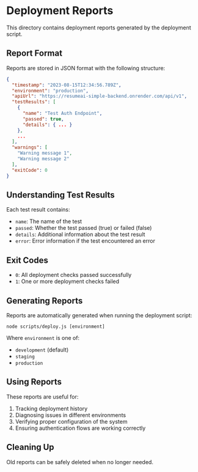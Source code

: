 # Deployment Reports

This directory contains deployment reports generated by the deployment script.

## Report Format

Reports are stored in JSON format with the following structure:

```json
{
  "timestamp": "2023-08-15T12:34:56.789Z",
  "environment": "production",
  "apiUrl": "https://resumeai-simple-backend.onrender.com/api/v1",
  "testResults": [
    {
      "name": "Test Auth Endpoint",
      "passed": true,
      "details": { ... }
    },
    ...
  ],
  "warnings": [
    "Warning message 1",
    "Warning message 2"
  ],
  "exitCode": 0
}
```

## Understanding Test Results

Each test result contains:

- `name`: The name of the test
- `passed`: Whether the test passed (true) or failed (false)
- `details`: Additional information about the test result
- `error`: Error information if the test encountered an error

## Exit Codes

- `0`: All deployment checks passed successfully
- `1`: One or more deployment checks failed

## Generating Reports

Reports are automatically generated when running the deployment script:

```
node scripts/deploy.js [environment]
```

Where `environment` is one of:
- `development` (default)
- `staging`
- `production`

## Using Reports

These reports are useful for:

1. Tracking deployment history
2. Diagnosing issues in different environments
3. Verifying proper configuration of the system
4. Ensuring authentication flows are working correctly

## Cleaning Up

Old reports can be safely deleted when no longer needed. 